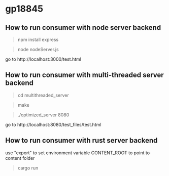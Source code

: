 # gp18845

## How to run consumer with node server backend
> npm install express

> node nodeServer.js

go to http://localhost:3000/test.html

## How to run consumer with multi-threaded server backend
> cd multithreaded_server

> make

> ./optimized_server 8080

go to http://localhost:8080/test_files/test.html

## How to run consumer with rust server backend
use "export" to set environment variable CONTENT_ROOT to point to content folder
> cargo run
